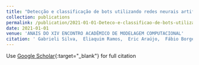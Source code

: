 ```yaml
---
title: "Detecção e classificação de bots utilizando redes neurais artificiais e análise de sentimentos"
collection: publications
permalink: /publication/2021-01-01-Deteco-e-classificao-de-bots-utilizando-redes-neurais-artificiais-e-anlise-de-sentimentos
date: 2021-01-01
venue: 'ANAIS DO XIV ENCONTRO ACADÊMICO DE MODELAGEM COMPUTACIONAL'
citation: ' Gabrieli Silva,  Eliaquim Ramos,  Eric Araújo,  Fábio Borges,  Mariza Ferro, &quot;Detecção e classificação de bots utilizando redes neurais artificiais e análise de sentimentos.&quot; ANAIS DO XIV ENCONTRO ACADÊMICO DE MODELAGEM COMPUTACIONAL, 2021.'
---
```

Use [Google Scholar](https://scholar.google.com/scholar?q=Detecção+e+classificação+de+bots+utilizando+redes+neurais+artificiais+e+análise+de+sentimentos){:target="_blank"} for full citation